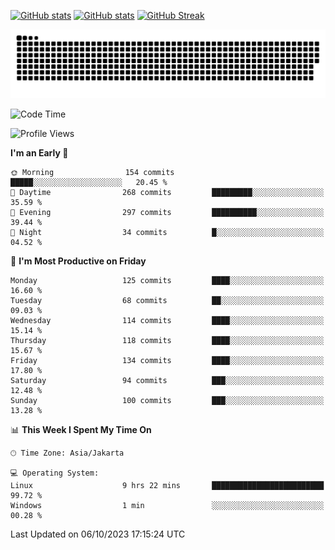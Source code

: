 [![GitHub stats](https://github-readme-stats.vercel.app/api?username=aurelioklv&card_width=500&show_icons=true&rank_icon=github&theme=solarized-dark#gh-dark-mode-only)](https://github.com/anuraghazra/github-readme-stats#gh-dark-mode-only)
[![GitHub stats](https://github-readme-stats.vercel.app/api?username=aurelioklv&card_width=500&show_icons=true&rank_icon=github&theme=buefy#gh-light-mode-only)](https://github.com/anuraghazra/github-readme-stats#gh-light-mode-only)
[![GitHub Streak](https://streak-stats.demolab.com/?user=aurelioklv&card_width=336&theme=solarized-dark)](https://git.io/streak-stats)

<picture>
  <source media="(prefers-color-scheme: dark)" srcset="https://raw.githubusercontent.com/aurelioklv/aurelioklv/snake-output/github-contribution-grid-snake-dark.svg">
  <source media="(prefers-color-scheme: light)" srcset="https://raw.githubusercontent.com/aurelioklv/aurelioklv/snake-output/github-contribution-grid-snake.svg">
  <img alt="github contribution grid snake animation" src="https://raw.githubusercontent.com/aurelioklv/aurelioklv/snake-output/github-contribution-grid-snake.svg">
</picture>

<!--START_SECTION:waka-->
![Code Time](http://img.shields.io/badge/Code%20Time-168%20hrs%208%20mins-blue)

![Profile Views](http://img.shields.io/badge/Profile%20Views-14-blue)

**I'm an Early 🐤** 

```text
🌞 Morning                154 commits         █████░░░░░░░░░░░░░░░░░░░░   20.45 % 
🌆 Daytime                268 commits         █████████░░░░░░░░░░░░░░░░   35.59 % 
🌃 Evening                297 commits         ██████████░░░░░░░░░░░░░░░   39.44 % 
🌙 Night                  34 commits          █░░░░░░░░░░░░░░░░░░░░░░░░   04.52 % 
```
📅 **I'm Most Productive on Friday** 

```text
Monday                   125 commits         ████░░░░░░░░░░░░░░░░░░░░░   16.60 % 
Tuesday                  68 commits          ██░░░░░░░░░░░░░░░░░░░░░░░   09.03 % 
Wednesday                114 commits         ████░░░░░░░░░░░░░░░░░░░░░   15.14 % 
Thursday                 118 commits         ████░░░░░░░░░░░░░░░░░░░░░   15.67 % 
Friday                   134 commits         ████░░░░░░░░░░░░░░░░░░░░░   17.80 % 
Saturday                 94 commits          ███░░░░░░░░░░░░░░░░░░░░░░   12.48 % 
Sunday                   100 commits         ███░░░░░░░░░░░░░░░░░░░░░░   13.28 % 
```


📊 **This Week I Spent My Time On** 

```text
🕑︎ Time Zone: Asia/Jakarta

💻 Operating System: 
Linux                    9 hrs 22 mins       █████████████████████████   99.72 % 
Windows                  1 min               ░░░░░░░░░░░░░░░░░░░░░░░░░   00.28 % 
```


 Last Updated on 06/10/2023 17:15:24 UTC
<!--END_SECTION:waka-->
